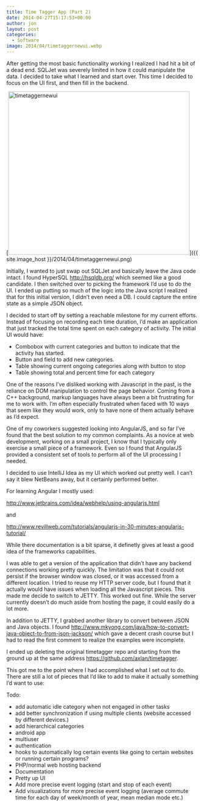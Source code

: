 ```yaml
---
title: Time Tagger App (Part 2)
date: 2014-04-27T15:17:53+00:00
author: jon
layout: post
categories:
  - Software
image: 2014/04/timetaggernewui.webp
---
```

After getting the most basic functionality working I realized I had hit a bit of a dead end. SQLJet was severely limited in how it could manipulate the data. I decided to take what I learned and start over. This time I decided to focus on the UI first, and then fill in the backend.

[<img class="aligncenter wp-image-423 size-full" src="{{ site.image_host }}/2014/04/timetaggernewui.webp" alt="timetaggernewui" width="476" height="428" />]({{ site.image_host }}/2014/04/timetaggernewui.png)

<!--more-->

Initially, I wanted to just swap out SQLJet and basically leave the Java code intact. I found HyperSQL <http://hsqldb.org/> which seemed like a good candidate. I then switched over to picking the framework I&#8217;d use to do the UI. I ended up putting so much of the logic into the Java script I realized that for this initial version, I didn&#8217;t even need a DB. I could capture the entire state as a simple JSON object.

I decided to start off by setting a reachable milestone for my current efforts. Instead of focusing on recording each time duration, I&#8217;d make an application that just tracked the total time spent on each category of activity. The initial UI would have:

  * Combobox with current categories and button to indicate that the activity has started.
  * Button and field to add new categories.
  * Table showing current ongoing categories along with button to stop
  * Table showing total and percent time for each category

One of the reasons I&#8217;ve disliked working with Javascript in the past, is the reliance on DOM manipulation to control the page behavior. Coming from a C++ background, markup languages have always been a bit frustrating for me to work with. I&#8217;m often especially frustrated when faced with 10 ways that seem like they would work, only to have none of them actually behave as I&#8217;d expect.

One of my coworkers suggested looking into AngularJS, and so far I&#8217;ve found that the best solution to my common complaints. As a novice at web development, working on a small project, I know that I typically only exercise a small piece of a framework. Even so I found that AngularJS provided a consistent set of tools to perform all of the UI processing I needed.

I decided to use IntelliJ Idea as my UI which worked out pretty well. I can&#8217;t say it blew NetBeans away, but it certainly performed better.

For learning Angular I mostly used:

<http://www.jetbrains.com/idea/webhelp/using-angularjs.html>

and

<http://www.revillweb.com/tutorials/angularjs-in-30-minutes-angularjs-tutorial/>

While there documentation is a bit sparse, it definetly gives at least a good idea of the frameworks capabilities.

I was able to get a version of the application that didn&#8217;t have any backend connections working pretty quickly. The limitation was that it could not persist if the browser window was closed, or it was accessed from a different location. I tried to reuse my HTTP server code, but I found that it actually would have issues when loading all the Javascript pieces. This made me decide to switch to JETTY. This worked out fine. While the server currently doesn&#8217;t do much aside from hosting the page, it could easily do a lot more.

In addition to JETTY, I grabbed another library to convert between JSON and Java objects. I found <http://www.mkyong.com/java/how-to-convert-java-object-to-from-json-jackson/> which gave a decent crash course but I had to read the first comment to realize the examples were incomplete.

I ended up deleting the original timetagger repo and starting from the ground up at the same address <https://github.com/axlan/timetagger>.

This got me to the point where I had accomplished what I set out to do. There are still a lot of pieces that I&#8217;d like to add to make it actually something I&#8217;d want to use:

Todo:

  * add automatic idle category when not engaged in other tasks
  * add better synchronization if using multiple clients (website accessed by different devices.)
  * add hierarchical categories
  * android app
  * multiuser
  * authentication
  * hooks to automatically log certain events like going to certain websites or running certain programs?
  * PHP/normal web hosting backend
  * Documentation
  * Pretty up UI
  * Add more precise event logging (start and stop of each event)
  * Add visualizations for more precise event logging (average commute time for each day of week/month of year, mean median mode etc.)

&nbsp;